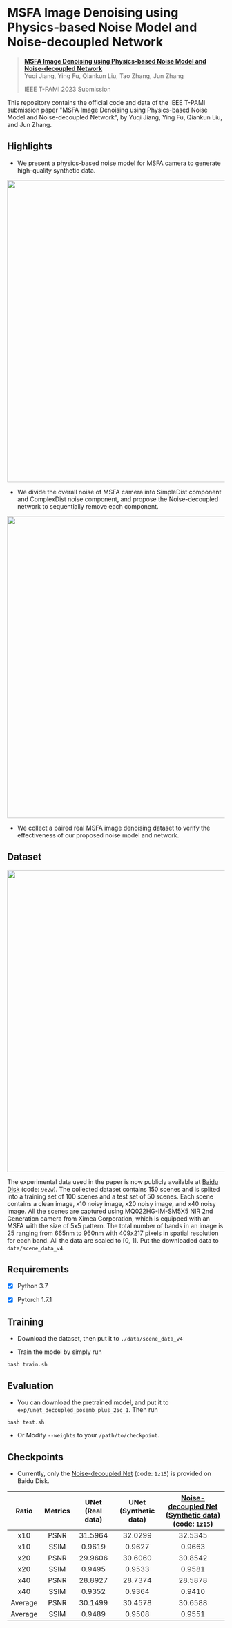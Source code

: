 # MSFA Image Denoising using Physics-based Noise Model and Noise-decoupled Network

> [**MSFA Image Denoising using Physics-based Noise Model and Noise-decoupled Network**]()  
> Yuqi Jiang, Ying Fu, Qiankun Liu, Tao Zhang, Jun Zhang
> 
> IEEE T-PAMI 2023 Submission

<!-- ![framework](assets/framework.png) -->

This repository contains the official code and data of the IEEE T-PAMI submission paper "MSFA Image Denoising using Physics-based Noise Model and Noise-decoupled Network", by Yuqi Jiang, Ying Fu, Qiankun Liu, and Jun Zhang.

<!-- [Paper](https://openaccess.thecvf.com/content/ICCV2023/papers/Zhang_Learning_Rain_Location_Prior_for_Nighttime_Deraining_ICCV_2023_paper.pdf) | [Supp](https://openaccess.thecvf.com/content/ICCV2023/supplemental/Zhang_Learning_Rain_Location_ICCV_2023_supplemental.pdf) | [Data](https://www.kaggle.com/datasets/zkawfanx/gtav-nightrain-rerendered-version) -->





<!-- ## Update
- [ ] Recollect misaligned data.
- **2023.12.08:** Code release.
- **2023.12.03:** Initial release of experimental data.
- **2023.08.10:** Repo created. -->

## Highlights
* We present a physics-based noise model for MSFA camera to generate high-quality synthetic data.

<img src="assets/noisemodel.png" width="700px"/>

* We divide the overall noise of MSFA camera into SimpleDist component and ComplexDist noise component, and propose the Noise-decoupled network to sequentially remove each component.

<img src="assets/net.png" width="700px"/>

* We collect a paired real MSFA image denoising dataset to verify the effectiveness of our proposed noise model and network.

<!-- <img src="assets/dataset.png" width="500px"/> -->


## Dataset

<img src="assets/dataset.png" width="700px"/>

The experimental data used in the paper is now publicly available at [Baidu Disk](https://pan.baidu.com/s/1Rg8mwAFrPlm9PiBXeLjHCQ?pwd=9e2w) (code: `9e2w`). The collected dataset contains 150 scenes and is splited into a training set of 100 scenes and a test set of 50 scenes. Each scene contains a clean image, x10 noisy image, x20 noisy image, and x40 noisy image. All the scenes are captured using MQ022HG-IM-SM5X5 NIR 2nd Generation camera from Ximea Corporation, which is equipped with an MSFA with the size of 5x5 pattern. The total number of bands in an image is 25 ranging from 665nm to 960nm with 409x217 pixels in spatial resolution for each band. All the data are scaled to [0, 1]. Put the downloaded data to `data/scene_data_v4`.



## Requirements
- [x] Python 3.7
- [x] Pytorch 1.7.1


## Training
- Download the dataset, then put it to `./data/scene_data_v4`

- Train the model by simply run
```
bash train.sh
```



## Evaluation
- You can download the pretrained model, and put it to `exp/unet_decoupled_posemb_plus_25c_1`. Then run
```
bash test.sh
```
- Or Modify `--weights` to your `/path/to/checkpoint`. 




## Checkpoints

- Currently, only the [Noise-decoupled Net](https://pan.baidu.com/s/19aW08Rn_xTbBZirJbGxVGw?pwd=1z15) (code: `1z15`) is provided on Baidu Disk.


<!-- |   Model   | Data | PSNR  | SSIM  | Checkpoint |
| :-------: |  :--: | :---: | :---: | :---: |
|   UNet    | Real  | 36.63 | 0.9693 | [UNet_real.pth]|
|   UNet    | Synthetic  | 37.08 | 0.9715 | [UNet_syn.pth]|
| Noise-decoupled Network | Synthetic  |  38.44 | 0.9749 | [NoiseDecoupled.pth] | -->

| Ratio | Metrics | UNet (Real data) | UNet (Synthetic data) | [Noise-decoupled Net (Synthetic data)](https://pan.baidu.com/s/19aW08Rn_xTbBZirJbGxVGw?pwd=1z15) (code: `1z15`) |
| :-------: |  :--: | :---: | :---: | :---: |
| x10 | PSNR | 31.5964 | 32.0299 | 32.5345
| x10 | SSIM | 0.9619 | 0.9627 | 0.9663
| x20 | PSNR | 29.9606 | 30.6060 | 30.8542
| x20 | SSIM | 0.9495 | 0.9533 | 0.9581
| x40 | PSNR | 28.8927 | 28.7374 | 28.5878
| x40 | SSIM | 0.9352 | 0.9364 | 0.9410
| Average | PSNR | 30.1499 | 30.4578 | 30.6588
| Average | SSIM | 0.9489 | 0.9508 | 0.9551


<!-- ## Citation
If you find this repo useful, please give us a star and consider citing our papers:
```bibtex
To be done.

``` -->

<!-- ## Acknowledgement
The code is re-organized based on [Uformer](https://github.com/ZhendongWang6/Uformer) and [MPRNet](https://github.com/swz30/MPRNe). Thanks for their great works!


## License
MIT license.

CC BY-NC-SA 4.0 for data. -->
